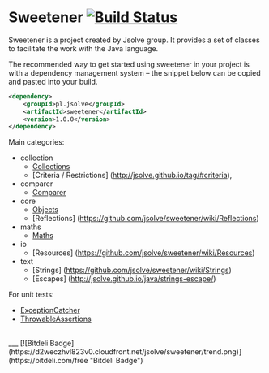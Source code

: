Sweetener [![Build Status](https://travis-ci.org/jsolve/sweetener.png)](https://travis-ci.org/jsolve/sweetener)
=========

Sweetener is a project created by Jsolve group. It provides a set of classes to facilitate the work with the Java language.

The recommended way to get started using sweetener in your project is with a dependency management system – the snippet below can be copied and pasted into your build.

``` xml
<dependency>
    <groupId>pl.jsolve</groupId>
    <artifactId>sweetener</artifactId>
    <version>1.0.0</version>
</dependency>
```

Main categories:
* collection
    * [Collections](http://jsolve.github.io/java/collection-new-methods/)
    * [Criteria / Restrictions] (http://jsolve.github.io/tag/#criteria),
* comparer
    * [Comparer](https://github.com/jsolve/sweetener/wiki/Comparer)
* core
    * [Objects](http://jsolve.github.io/java/objects/)
    * [Reflections] (https://github.com/jsolve/sweetener/wiki/Reflections)
* maths
    * [Maths](https://github.com/jsolve/sweetener/wiki/Maths)
* io
    * [Resources] (https://github.com/jsolve/sweetener/wiki/Resources)
* text
    * [Strings] (https://github.com/jsolve/sweetener/wiki/Strings)
    * [Escapes] (http://jsolve.github.io/java/strings-escape/)

For unit tests:
* [ExceptionCatcher](https://github.com/jsolve/sweetener/wiki/ExceptionCatcher)
* [ThrowableAssertions](https://github.com/jsolve/sweetener/wiki/ThrowableAssertions)
    
<br>
___
[![Bitdeli Badge](https://d2weczhvl823v0.cloudfront.net/jsolve/sweetener/trend.png)](https://bitdeli.com/free "Bitdeli Badge")
